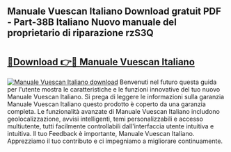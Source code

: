## Manuale Vuescan Italiano Download gratuit PDF - Part-38B Italiano Nuovo manuale del proprietario di riparazione rzS3Q

# <h2><a href="http://dfb1ju.blite.top/?on=Manuale+Vuescan+Italiano">🔗Download 👉🔴 Manuale Vuescan Italiano</a></h2>

[![Manuale Vuescan Italiano download](https://i.imgur.com/lujVjoI.png)](http://dfb1ju.blite.top/?on=Manuale+Vuescan+Italiano)
Benvenuti nel futuro questa guida per l'utente mostra le caratteristiche e le funzioni innovative del tuo nuovo Manuale Vuescan Italiano. Si prega di leggere le informazioni sulla garanzia Manuale Vuescan Italiano questo prodotto è coperto da una garanzia completa. Le funzionalità avanzate di Manuale Vuescan Italiano includono geolocalizzazione, avvisi intelligenti, temi personalizzabili e accesso multiutente, tutti facilmente controllabili dall'interfaccia utente intuitiva e intuitiva. Il tuo Feedback è importante, Manuale Vuescan Italiano. Apprezziamo il tuo contributo e ci impegniamo a migliorare continuamente.
